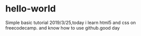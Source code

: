 # hello-world
Simple basic tutorial
2019/3/25,today i learn html5 and css on freecodecamp.
and know how to use github.good day
